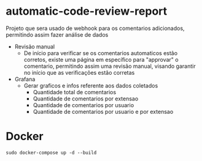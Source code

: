 # automatic-code-review-report

Projeto que sera usado de webhook para os comentarios adicionados, permitindo assim fazer análise de dados

- Revisão manual
  - De início para verificar se os comentarios automaticos estão corretos, existe uma página em específico para "approvar" o comentario, permitindo assim uma revisão manual, visando garantir no início que as verificações estão corretas
- Grafana
  - Gerar graficos e infos referente aos dados coletados
    - Quantidade total de comentarios
    - Quantidade de comentarios por extensao
    - Quantidade de comentarios por usuario
    - Quantidade de comentarios por usuario e por extensao

# Docker
```shell
sudo docker-compose up -d --build
```
